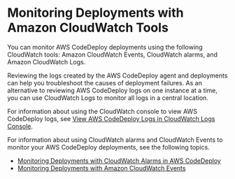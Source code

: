 # Monitoring Deployments with Amazon CloudWatch Tools<a name="monitoring-cloudwatch"></a>

You can monitor AWS CodeDeploy deployments using the following CloudWatch tools: Amazon CloudWatch Events, CloudWatch alarms, and Amazon CloudWatch Logs\. 

Reviewing the logs created by the AWS CodeDeploy agent and deployments can help you troubleshoot the causes of deployment failures\. As an alternative to reviewing AWS CodeDeploy logs on one instance at a time, you can use CloudWatch Logs to monitor all logs in a central location\. 

For information about using the CloudWatch console to view AWS CodeDeploy logs, see [View AWS CodeDeploy Logs in CloudWatch Logs Console](https://aws.amazon.com/blogs/devops/view-aws-codedeploy-logs-in-amazon-cloudwatch-console/)\.

For information about using CloudWatch alarms and CloudWatch Events to monitor your AWS CodeDeploy deployments, see the following topics\. 


+ [Monitoring Deployments with CloudWatch Alarms in AWS CodeDeploy](monitoring-create-alarms.md)
+ [Monitoring Deployments with Amazon CloudWatch Events](monitoring-cloudwatch-events.md)